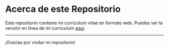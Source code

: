 # Acerca de este Repositorio

Este repositorio contiene mi currículum vitae en formato web. Puedes ver la versión en línea de mi currículum [aquí](https://bernard2806.github.io/Curriculum-Vitae/).

---

¡Gracias por visitar mi repositorio!
